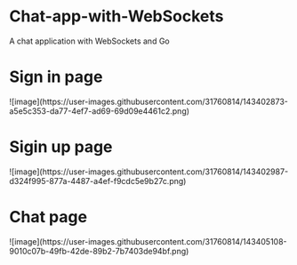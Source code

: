 # Chat-app-with-WebSockets
A chat application with WebSockets and Go 
<h1>Sign in page</h1>
![image](https://user-images.githubusercontent.com/31760814/143402873-a5e5c353-da77-4ef7-ad69-69d09e4461c2.png)
<h1>Sigin up page</h1>
![image](https://user-images.githubusercontent.com/31760814/143402987-d324f995-877a-4487-a4ef-f9cdc5e9b27c.png)
<h1>Chat page</h1>
![image](https://user-images.githubusercontent.com/31760814/143405108-9010c07b-49fb-42de-89b2-7b7403de94bf.png)
